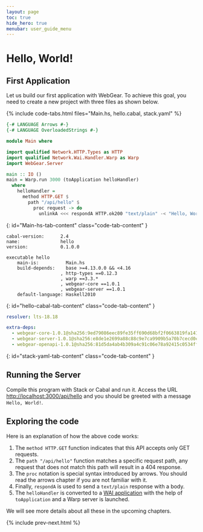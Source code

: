 ```yaml
---
layout: page
toc: true
hide_hero: true
menubar: user_guide_menu
---
```


# Hello, World!

## First Application

Let us build our first application with WebGear. To achieve this goal, you need to create a new project with three files
as shown below.

{% include code-tabs.html files="Main.hs, hello.cabal, stack.yaml" %}

```haskell
{-# LANGUAGE Arrows #-}
{-# LANGUAGE OverloadedStrings #-}

module Main where

import qualified Network.HTTP.Types as HTTP
import qualified Network.Wai.Handler.Warp as Warp
import WebGear.Server

main :: IO ()
main = Warp.run 3000 (toApplication helloHandler)
  where
    helloHandler =
      method HTTP.GET $
        path "/api/hello" $
          proc request -> do
            unlinkA <<< respondA HTTP.ok200 "text/plain" -< "Hello, World!" :: Text
```
{: id="Main-hs-tab-content" class="code-tab-content" }

```
cabal-version:      2.4
name:               hello
version:            0.1.0.0

executable hello
    main-is:          Main.hs
    build-depends:    base >=4.13.0.0 && <4.16
                    , http-types ==0.12.3
                    , warp ==3.3.*
                    , webgear-core ==1.0.1
                    , webgear-server ==1.0.1
    default-language: Haskell2010
```
{: id="hello-cabal-tab-content" class="code-tab-content" }

```yaml
resolver: lts-18.18

extra-deps:
  - webgear-core-1.0.1@sha256:9ed79086eec89fe35ff690d68bf2f0663819fa141009259c727248197fc1e307,4124
  - webgear-server-1.0.1@sha256:e8de1e2699a88c88c9e7ca9909b5a70b7cecd0c8d803a54455db01bf2ce8493e,4991
  - webgear-openapi-1.0.1@sha256:81d5da4ab4b309a4c91c06e78a92415c0534ff75e065e9b1f850824f2316b472,3509
```
{: id="stack-yaml-tab-content" class="code-tab-content" }

## Running the Server

Compile this program with Stack or Cabal and run it. Access the URL <http://localhost:3000/api/hello> and you should be
greeted with a message `Hello, World!`.

## Exploring the code

Here is an explanation of how the above code works:

1. The `method HTTP.GET` function indicates that this API accepts only GET requests.
2. The `path "/api/hello"` function matches a specific request path, any request that does not match this path will
   result in a 404 response.
3. The `proc` notation is special syntax introduced by arrows. You should read the arrows chapter if you are not
   familiar with it.
4. Finally, `respondA` is used to send a `text/plain` response with a body.
5. The `helloHandler` is converted to a [WAI application](https://github.com/yesodweb/wai) with the help of
   `toApplication` and a Warp server is launched.

We will see more details about all these in the upcoming chapters.

{% include prev-next.html %}
